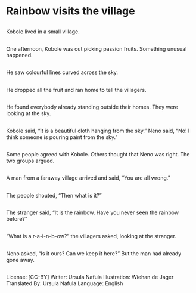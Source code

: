 # Rainbow visits the village

##
Kobole lived in a small
village.

##
One afternoon, Kobole
was out picking passion
fruits. Something
unusual happened.

##
He saw colourful lines
curved across the sky.

##
He dropped all the fruit
and ran home to tell the
villagers.

##
He found everybody
already standing
outside their homes.
They were looking at
the sky.

##
Kobole said, “It is a
beautiful cloth hanging
from the sky.” Neno
said, “No! I think
someone is pouring
paint from the sky.”

##
Some people agreed
with Kobole. Others
thought that Neno was
right. The two groups
argued.

##
A man from a faraway
village arrived and said,
“You are all wrong.”

##
The people shouted,
“Then what is it?”

##
The stranger said, “It is
the rainbow. Have you
never seen the rainbow
before?”

##
“What is a r-a-i-n-b-ow?” the villagers asked,
looking at the stranger.

##
Neno asked, “Is it ours?
Can we keep it here?”
But the man had
already gone away.

##
License: [CC-BY]
Writer: Ursula Nafula
Illustration: Wiehan de Jager
Translated By: Ursula Nafula
Language: English
